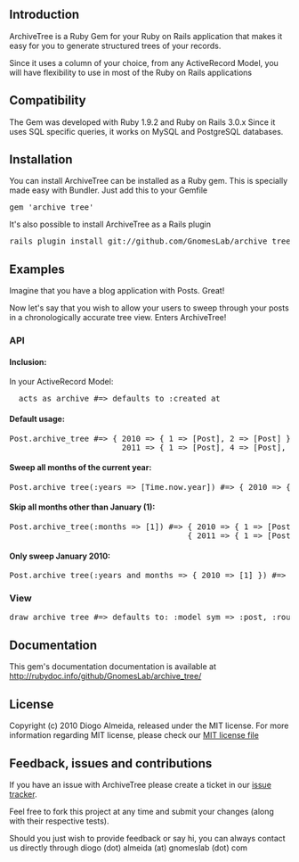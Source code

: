## Introduction

ArchiveTree is a Ruby Gem for your Ruby on Rails application that makes it easy for you to generate structured trees of your records.

Since it uses a column of your choice, from any ActiveRecord Model, you will have flexibility to use in most of the Ruby on Rails applications

## Compatibility

The Gem was developed with Ruby 1.9.2 and Ruby on Rails 3.0.x
Since it uses SQL specific queries, it works on MySQL and PostgreSQL databases.

## Installation

You can install ArchiveTree can be installed as a Ruby gem. This is specially made easy with Bundler. Just add this to your Gemfile

<pre>
gem 'archive_tree'
</pre>

It's also possible to install ArchiveTree as a Rails plugin

<pre>
rails plugin install git://github.com/GnomesLab/archive_tree.git
</pre>


## Examples

Imagine that you have a blog application with Posts. Great!

Now let's say that you wish to allow your users to sweep through your posts in a chronologically accurate tree view. Enters ArchiveTree!

### API

#### Inclusion:

In your ActiveRecord Model:

<pre>
  acts_as_archive #=> defaults to :created_at
</pre>

#### Default usage:

<pre>
Post.archive_tree #=> { 2010 => { 1 => [Post], 2 => [Post] },
                        2011 => { 1 => [Post], 4 => [Post], 8 => [Post] } }
</pre>

#### Sweep all months of the current year:

<pre>
Post.archive_tree(:years => [Time.now.year]) #=> { 2010 => { 1 => [Post], 2 => [Post] } }
</pre>

#### Skip all months other than January (1):

<pre>
Post.archive_tree(:months => [1]) #=> { 2010 => { 1 => [Post] },
                                      { 2011 => { 1 => [Post] } } }
</pre>

#### Only sweep January 2010:

<pre>
Post.archive_tree(:years_and_months => { 2010 => [1] }) #=> { 2010 => { 1 => [Post] } }
</pre>

### View

<pre>
draw_archive_tree #=> defaults to: :model_sym => :post, :route => :posts_path, :toggle => true, :toggle_text => '[ + ]'
</pre>

## Documentation

This gem's documentation documentation is available at http://rubydoc.info/github/GnomesLab/archive_tree/


## License

Copyright (c) 2010 Diogo Almeida, released under the MIT license. For more information regarding MIT license, please check our [MIT license file](http://github.com/GnomesLab/archive_tree/blob/master/MIT-LICENSE)


## Feedback, issues and contributions

If you have an issue with ArchiveTree please create a ticket in our [issue tracker](http://gnomeslab.lighthouseapp.com/projects/57307-archive_tree/overview).

Feel free to fork this project at any time and submit your changes (along with their respective tests).

Should you just wish to provide feedback or say hi, you can always contact us directly through diogo (dot) almeida (at) gnomeslab (dot) com